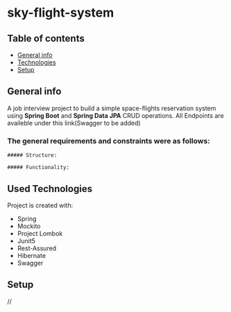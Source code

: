 # sky-flight-system

## Table of contents
* [General info](#general-info)
* [Technologies](#used-technologies)
* [Setup](#setup)

## General info
A job interview project to build a simple space-flights reservation system using **Spring Boot** and **Spring Data JPA** CRUD operations.
All Endpoints are availeble under this link(Swagger to be added)
### The general requirements and constraints were as follows:
	##### Structure:

    ##### Functionality:
## Used Technologies
Project is created with:
* Spring
* Mockito
* Project Lombok
* Junit5
* Rest-Assured
* Hibernate
* Swagger 	
## Setup
//
